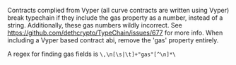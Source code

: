 Contracts complied from Vyper (all curve contracts are written using Vyper) break typechain if they include the gas property as a number, instead of a string. Additionally, these gas numbers wildly incorrect. See https://github.com/dethcrypto/TypeChain/issues/677 for more info. When including a Vyper based contract abi, remove the 'gas' property entirely.

A regex for finding gas fields is `\,\n[\s|\t]+"gas"[^\n]*\`
